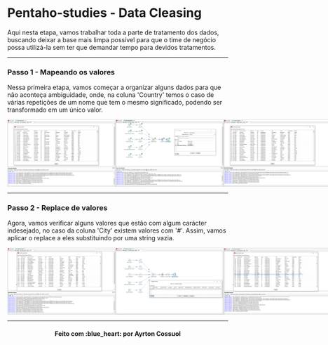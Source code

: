 # Pentaho-studies - Data Cleasing

Aqui nesta etapa, vamos trabalhar toda a parte de tratamento dos dados, buscando deixar a base mais limpa possível para que o time de negócio possa utilizá-la sem ter que demandar tempo para devidos tratamentos.

---
### Passo 1 - Mapeando os valores
Nessa primeira etapa, vamos começar a organizar alguns dados para que não aconteça ambiguidade, onde, na coluna 'Country' temos o caso de várias repetições de um nome que tem o mesmo significado, podendo ser transformado em um único valor.
<div style="display: flex; flex-direction: 'row'; align-items: 'center';" align="center">
   <img src="./assets/mapper_value_0.PNG" width="49%">
   <img src="./assets/mapper_value_1.PNG" width="49%">
   <img src="./assets/mapper_value_2.PNG" width="49%">
</div>

---
### Passo 2 - Replace de valores
Agora, vamos verificar alguns valores que estão com algum carácter indesejado, no caso da coluna 'City' existem valores com '#'. Assim, vamos aplicar o replace a eles substituindo por uma string vazia.
<div style="display: flex; flex-direction: 'row'; align-items: 'center';" align="center">
   <img src="./assets/replace_string_0.PNG" width="49%">
   <img src="./assets/replace_string_1.PNG" width="49%">
   <img src="./assets/replace_string_2.PNG" width="49%">

</div>


---
<h4 align="center">
    Feito com :blue_heart: por Ayrton Cossuol
</h4>
